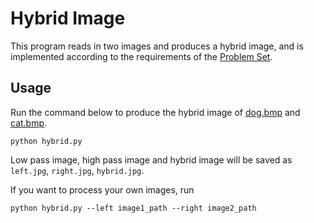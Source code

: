 # Hybrid Image

This program reads in two images and produces a hybrid image, 
and is implemented according to the requirements of the 
[Problem Set](https://pku.vision/course/22fall/Problem.Set.1.pdf).

## Usage

Run the command below to produce the hybrid image of [dog.bmp](1_dog.bmp) and [cat.bmp](1_cat.bmp).
```
python hybrid.py
```
Low pass image, high pass image and hybrid image will be saved
as `left.jpg`, `right.jpg`, `hybrid.jpg`.

If you want to process your own images, run
```
python hybrid.py --left image1_path --right image2_path
```
